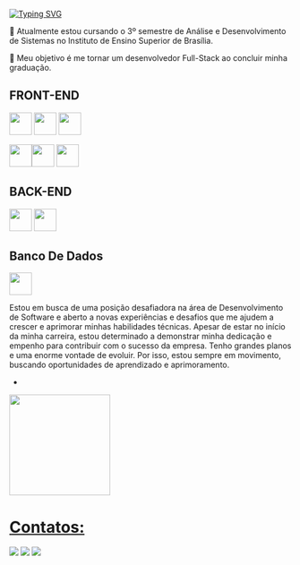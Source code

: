 <a href="https://git.io/typing-svg"><img src="https://readme-typing-svg.herokuapp.com?font=JetBrains+Mono&size=40&pause=1200&color=0069FF&center=true&width=1000&height=150&lines=Welcome+%3A);My+name+is+Guilherme+Segatto;I'm+a+Developer+Front-end+and+Backend;I+am+19+years+old;I+am+from+Brazil+" alt="Typing SVG" /></a>


 🔭 Atualmente estou cursando o 3º semestre de Análise e Desenvolvimento de Sistemas no Instituto de Ensino Superior de Brasília.

 🌱 Meu objetivo é me tornar um desenvolvedor Full-Stack ao concluir minha graduação.

## FRONT-END 
 <img src="https://cdn.jsdelivr.net/gh/devicons/devicon/icons/html5/html5-plain-wordmark.svg" width="40" height="40" /> <img src="https://cdn.jsdelivr.net/gh/devicons/devicon/icons/css3/css3-plain-wordmark.svg" width="40" height="40" /> <img src="https://cdn.jsdelivr.net/gh/devicons/devicon/icons/javascript/javascript-plain.svg" width="40" height="40" /> 

   <img src="https://cdn.jsdelivr.net/gh/devicons/devicon/icons/bootstrap/bootstrap-plain.svg" width="40" height="40" /><img src="https://cdn.jsdelivr.net/gh/devicons/devicon/icons/angularjs/angularjs-plain.svg" width="40" height="40" /> <img src="https://cdn.jsdelivr.net/gh/devicons/devicon/icons/react/react-original.svg" width="40" height="40" />

## BACK-END 

<img src="https://cdn.jsdelivr.net/gh/devicons/devicon/icons/javascript/javascript-plain.svg" width="40" height="40" />  <img  src="https://cdn.jsdelivr.net/gh/devicons/devicon@latest/icons/nodejs/nodejs-original-wordmark.svg" width="40" height="40" /> 

## Banco De Dados
<img src="https://cdn.jsdelivr.net/gh/devicons/devicon/icons/mysql/mysql-plain-wordmark.svg" width="40" height="40" />
          



Estou em busca de uma posição desafiadora na área de Desenvolvimento de Software e aberto a novas experiências e desafios que me ajudem a crescer e aprimorar minhas habilidades técnicas. Apesar de estar no início da minha carreira, estou determinado a demonstrar minha dedicação e empenho para contribuir com o sucesso da empresa. Tenho grandes planos e uma enorme vontade de evoluir. Por isso, estou sempre em movimento, buscando oportunidades de aprendizado e aprimoramento.


- <div>
<a href="https://github.com/GuilhermeSegattoo">
<img loading="lazy" height="180em" src="https://github-readme-stats.vercel.app/api/top-langs/?username=GuilhermeSegattoo&layout=compact&langs_count=7&theme=dracula"/>

</div>

# Contatos:

<div>
<a href="https://instagram.com/segattooow/" target="_blank"><img loading="lazy" src="https://img.shields.io/badge/-Instagram-%23E4405F?style=for-the-badge&logo=instagram&logoColor=white" target="_blank"></a>
<a href = "mailto:segattooguilherme@gmail.com"><img loading="lazy" src="https://img.shields.io/badge/Gmail-D14836?style=for-the-badge&logo=gmail&logoColor=white" target="_blank"></a>
<a href="https://www.linkedin.com/in/guilhermesegatto/" target="_blank"><img loading="lazy" src="https://img.shields.io/badge/-LinkedIn-%230077B5?style=for-the-badge&logo=linkedin&logoColor=white" target="_blank"></a>   
</div>


